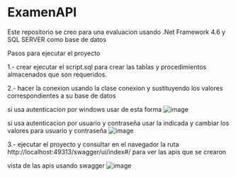 # ExamenAPI
 Este repositorio se creo para una evaluacion usando .Net Framework 4.6 y SQL SERVER como base de datos

 Pasos para ejecutar el proyecto

 1.- crear ejecutar el script.sql para crear las tablas y procedimientos almacenados que son requeridos.

 2.- hacer la conexion usando la clase conexion y sustituyendo los valores correspondientes a su base de datos

 si usa autenticacion por windows usar de esta forma
 ![image](https://github.com/DavidAAlvarez/ExamenAPI/assets/17182999/d17fe275-0077-4745-82e1-cd09ddeaf562)

 si usa autenticacion por usuario y contraseña usar la indicada y cambiar los valores para usuario y contraseña
 ![image](https://github.com/DavidAAlvarez/ExamenAPI/assets/17182999/2eff99e2-3555-43cb-95d8-0ec681b3c265)

 3.- ejecutar el proyecto y consultar en el navegador la ruta http://localhost:49313/swagger/ui/index#/ para 
 ver las apis que se crearon

 vista de las apis usando swagger
 ![image](https://github.com/DavidAAlvarez/ExamenAPI/assets/17182999/d111cde9-5097-48f2-9149-4bef3e1a1ff0)



